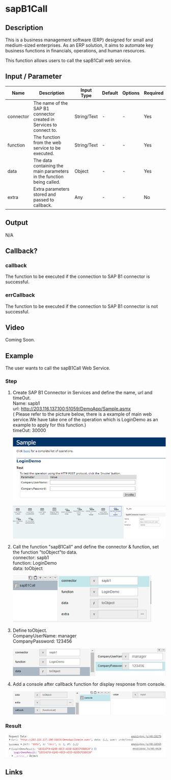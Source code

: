 ﻿# sapB1Call

## Description

This is a business management software (ERP) designed for small and medium-sized enterprises. As an ERP solution, it aims to automate key business functions in financials, operations, and human resources.

This function allows users to call the sapB1Call web service.

## Input / Parameter

| Name | Description | Input Type | Default | Options | Required |
| ------ | ------ | ------ | ------ | ------ | ------ |
| connector | The name of the SAP B1 connector created in Services to connect to. | String/Text | - | - | Yes |
| function | The function from the web service to be executed. | String/Text | - | - | Yes |
| data | The data containing the main parameters in the function being called. | Object | - | - | Yes |
| extra | Extra parameters stored and passed to callback. | Any | - | - | No |

## Output

N/A

## Callback?

### callback

The function to be executed if the connection to SAP B1 connector is successful.

### errCallback

The function to be executed if the connection to SAP B1 connector is not successful.

## Video

Coming Soon.

<!-- Format: [![Video]({image-path}?raw=true)]({url-link}) -->


## Example


The user wants to call the sapB1Call Web Service.

### Step

1. Create SAP B1 Connector in Services and         define the name, url and timeOut.
   <br>Name: sapb1<br>
   url: http://203.116.137.100:51059/DemoApp/Sample.asmx<br> ( Please refer to the picture below, there is a example of main web service.We have take one of the operation which is LoginDemo as an example to apply for this function.)<br>
   timeOut: 30000
   
   ![](../../../../document/function/Dataset/sapB1Call/sapB1Call-step-1.png?raw=true)
   
   ![](../../../../document/function/Dataset/sapB1Call/sapB1Call-step-2.png?raw=true)
   
2. Call the function "sapB1Call" and define           the connector & function, set the                    function "toObject"to data.
   <br>
   connector: sapb1<br>
   function: LoginDemo<br>
   data: toObject<br>
   
   ![](../../../../document/function/Dataset/sapB1Call/sapB1Call-step-3.png?raw=true)
   
3. Define toObject.
   <br>
   CompanyUserName: manager<br>
   CompanyPassword: 123456<br>

   ![](../../../../document/function/Dataset/sapB1Call/sapB1Call-step-4.png?raw=true)
  
4. Add a console after callback function for       display response from console.   
   
   ![](../../../../document/function/Dataset/sapB1Call/sapB1Call-step-5.png?raw=true)
 
### Result
   
![](../../../../document/function/Dataset/sapB1Call/sapB1Call-result-1.png?raw=true)



## Links